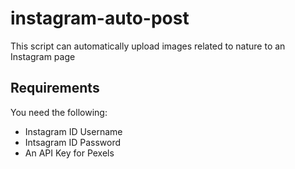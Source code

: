 # instagram-auto-post
This script can automatically upload images related to nature to an Instagram page


## Requirements
You need the following:
* Instagram ID Username
* Intsagram ID Password
* An API Key for Pexels
